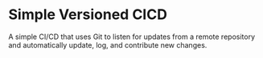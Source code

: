 # Simple Versioned CICD
A simple CI/CD that uses Git to listen for updates from a remote repository and automatically update, log, and contribute new changes.
